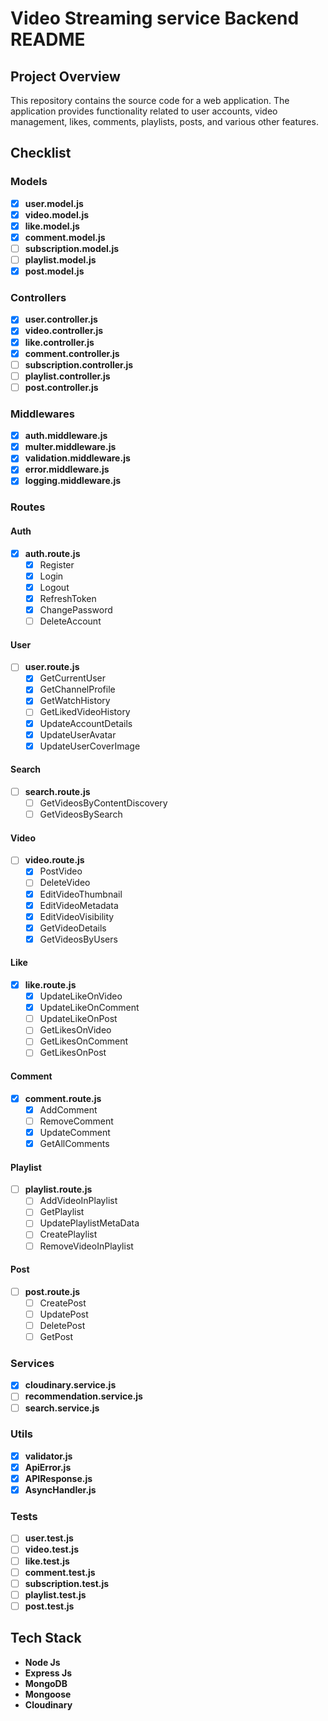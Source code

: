 # Video Streaming service Backend README

## Project Overview

This repository contains the source code for a web application. The application provides functionality related to user accounts, video management, likes, comments, playlists, posts, and various other features.

## Checklist

### Models

- [x] **user.model.js**
- [x] **video.model.js**
- [x] **like.model.js**
- [x] **comment.model.js**
- [ ] **subscription.model.js**
- [ ] **playlist.model.js**
- [x] **post.model.js**

### Controllers

- [x] **user.controller.js**
- [x] **video.controller.js**
- [x] **like.controller.js**
- [x] **comment.controller.js**
- [ ] **subscription.controller.js**
- [ ] **playlist.controller.js**
- [ ] **post.controller.js**

### Middlewares

- [x] **auth.middleware.js**
- [x] **multer.middleware.js**
- [x] **validation.middleware.js**
- [x] **error.middleware.js**
- [x] **logging.middleware.js**

### Routes

#### Auth

- [x] **auth.route.js**
  - [x] Register
  - [x] Login
  - [x] Logout
  - [x] RefreshToken
  - [x] ChangePassword
  - [ ] DeleteAccount

#### User

- [ ] **user.route.js**
  - [x] GetCurrentUser
  - [x] GetChannelProfile
  - [x] GetWatchHistory
  - [ ] GetLikedVideoHistory
  - [x] UpdateAccountDetails
  - [x] UpdateUserAvatar
  - [x] UpdateUserCoverImage

#### Search

- [ ] **search.route.js**
  - [ ] GetVideosByContentDiscovery
  - [ ] GetVideosBySearch

#### Video

- [ ] **video.route.js**
  - [x] PostVideo
  - [ ] DeleteVideo
  - [x] EditVideoThumbnail
  - [x] EditVideoMetadata
  - [x] EditVideoVisibility
  - [x] GetVideoDetails
  - [x] GetVideosByUsers

#### Like

- [x] **like.route.js**
  - [x] UpdateLikeOnVideo
  - [x] UpdateLikeOnComment
  - [ ] UpdateLikeOnPost
  - [ ] GetLikesOnVideo
  - [ ] GetLikesOnComment
  - [ ] GetLikesOnPost

#### Comment

- [x] **comment.route.js**
  - [x] AddComment
  - [ ] RemoveComment
  - [x] UpdateComment
  - [x] GetAllComments

#### Playlist

- [ ] **playlist.route.js**
  - [ ] AddVideoInPlaylist
  - [ ] GetPlaylist
  - [ ] UpdatePlaylistMetaData
  - [ ] CreatePlaylist
  - [ ] RemoveVideoInPlaylist

#### Post

- [ ] **post.route.js**
  - [ ] CreatePost
  - [ ] UpdatePost
  - [ ] DeletePost
  - [ ] GetPost

### Services

- [x] **cloudinary.service.js**
- [ ] **recommendation.service.js**
- [ ] **search.service.js**

### Utils

- [x] **validator.js**
- [x] **ApiError.js**
- [x] **APIResponse.js**
- [x] **AsyncHandler.js**

### Tests

- [ ] **user.test.js**
- [ ] **video.test.js**
- [ ] **like.test.js**
- [ ] **comment.test.js**
- [ ] **subscription.test.js**
- [ ] **playlist.test.js**
- [ ] **post.test.js**

## Tech Stack

- **Node Js**
- **Express Js**
- **MongoDB**
- **Mongoose**
- **Cloudinary**
